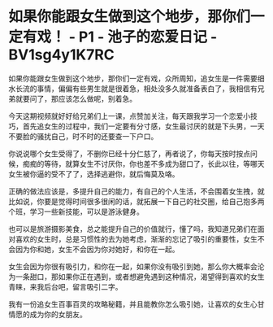 # 如果你能跟女生做到这个地步，那你们一定有戏！ - P1 - 池子的恋爱日记 - BV1sg4y1K7RC

如果你能跟女生做到这个地步，那你们一定有戏，众所周知，追女生是一件需要细水长流的事情，偏偏有些男生就是很着急，相处没多久就准备表白了，我相信有兄弟就要问了，那应该怎么做呢，别着急。

今天这期视频就好好给兄弟们上一课，点赞加关注，每天跟我学习一个恋爱小技巧，首先追女生的过程中，我们一定要有分寸感，女生最讨厌的就是下头男，一天不要脸的骚扰自己，时不时的还要查一下户口。

你说说哪个女生受得了，不删你已经十分仁慈了，再者说了，你每天按时按点问候，痴痴的等待，就算女生不讨厌你，你也差不多成为甜口了，长此以往，等哪天女生被你逼的受不了了，选择逃避你，就后悔莫及咯。

正确的做法应该是，多提升自己的能力，有自己的个人生活，不会围着女生拽，就比如说，你要是觉得时间很多很闲的话，就拓展一下自己的社交圈，给自己抱多两个班，学习一些新技能，可以是游泳健身。

也可以是旅游摄影美食，总之能提升自己的价值就行，懂了吗，我知道兄弟们在面对喜欢的女生时，总是习惯性的去为她考虑，渐渐的忘记了吸引的重要性，女生不会因为你和她，女生不会因为你对她好，和你在一起。

女生会因为你很有吸引力，和你在一起，如果你没有吸引到她，那么你大概率会沦为一条甜口，那如果你正在遇到，或者想避免遇到这种情况，渴望得到喜欢的女生青睐，来我后台吧，留言吸引二字。

我有一份追女生百事百灵的攻略秘籍，并且能教你怎么吸引她，让喜欢的女生心甘情愿的成为你的女朋友。